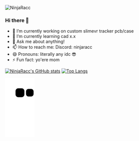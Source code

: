 <p align="left"> <img src="https://gpvc.arturio.dev/NinjaRacc" alt="NinjaRacc" /> </p>

### Hi there 👋




- 🔭 I’m currently working on custom slimevr tracker pcb/case
- 🌱 I’m currently learning cad x.x
- 💬 Ask me about anything!
- 📫 How to reach me: Discord: ninjaracc
- 😄 Pronouns: literally any idc :sunglasses:
- ⚡ Fun fact: yo'ere mom





[![NinjaRacc's GitHub stats](https://github-readme-stats.vercel.app/api?username=NinjaRacc&show_icons=true&theme=tokyonight)](https://github.com/anuraghazra/github-readme-stats) [![Top Langs](https://github-readme-stats.vercel.app/api/top-langs/?username=NinjaRacc&theme=tokyonight)](https://github.com/anuraghazra/github-readme-stats)

![Snake animation](https://github.com/rafaballerini/rafaballerini/blob/output/github-contribution-grid-snake.svg)
